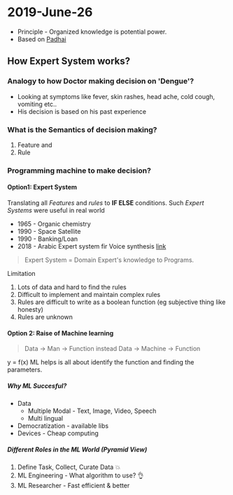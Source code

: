 # 2019-June-26

- Principle - Organized knowledge is potential power.
- Based on [Padhai](https://padhai.onefourthlabs.in/courses/take/dl-feb-2019/lessons/6095818-expert-systems)
## How Expert System works?
### Analogy to how Doctor making decision on 'Dengue'?
- Looking at symptoms like fever, skin rashes, head ache, cold cough, vomiting etc.. 
- His decision is based on his past experience 

### What is the Semantics of decision making?
1. Feature and
2. Rule

### Programming machine to make decision?

#### Option1: Expert System

Translating all _Features_ and _rules_ to __IF ELSE__ conditions.
Such _Expert Systems_ were useful in real world
- 1965 - Organic chemistry
- 1990 - Space Satellite 
- 1990 - Banking/Loan
- 2018 - Arabic Expert system fir Voice synthesis [link](https://onlinelibrary.wiley.com/doi/abs/10.1111/exsy.12284)

> Expert System = Domain Expert's knowledge to Programs.

Limitation
1. Lots of data and hard to find the rules
2. Difficult to implement and maintain complex rules
3. Rules are difficult to write as a boolean function (eg subjective thing like honesty)
4. Rules are unknown

#### Option 2: Raise of Machine learning
> Data  -> Man -> Function
instead
Data -> Machine -> Function 

y = f(x)
ML helps is all about identify the function and finding the parameters.

##### Why ML Succesful?
- Data 
    - Multiple Modal - Text, Image, Video, Speech
    - Multi lingual
- Democratization - available libs
- Devices - Cheap computing

##### Different Roles in the ML World (Pyramid View)
1. Define Task, Collect, Curate Data :boom:
2. ML Engineering - What algorithm to use? :ok_hand:
3. ML Researcher - Fast efficient & better


